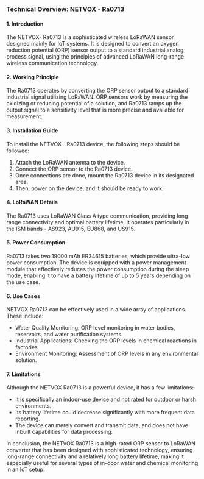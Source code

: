 ### Technical Overview: NETVOX - Ra0713 

#### 1. Introduction

The NETVOX- Ra0713 is a sophisticated wireless LoRaWAN sensor designed mainly for IoT systems. It is designed to convert an oxygen reduction potential (ORP) sensor output to a standard industrial analog process signal, using the principles of advanced LoRaWAN long-range wireless communication technology.

#### 2. Working Principle

The Ra0713 operates by converting the ORP sensor output to a standard industrial signal utilizing LoRaWAN. ORP sensors work by measuring the oxidizing or reducing potential of a solution, and Ra0713 ramps up the output signal to a sensitivity level that is more precise and available for measurement.

#### 3. Installation Guide 

To install the NETVOX - Ra0713 device, the following steps should be followed:

1. Attach the LoRaWAN antenna to the device.
2. Connect the ORP sensor to the Ra0713 device.
3. Once connections are done, mount the Ra0713 device in its designated area.
4. Then, power on the device, and it should be ready to work. 

#### 4. LoRaWAN Details

The Ra0713 uses LoRaWAN Class A type communication, providing long range connectivity and optimal battery lifetime. It operates particularly in the ISM bands - AS923, AU915, EU868, and US915.

#### 5. Power Consumption

Ra0713 takes two 19000 mAh ER34615 batteries, which provide ultra-low power consumption. The device is equipped with a power management module that effectively reduces the power consumption during the sleep mode, enabling it to have a battery lifetime of up to 5 years depending on the use case.

#### 6. Use Cases

NETVOX Ra0713 can be effectively used in a wide array of applications. These include:

- Water Quality Monitoring: ORP level monitoring in water bodies, reservoirs, and water purification systems.
- Industrial Applications: Checking the ORP levels in chemical reactions in factories.
- Environment Monitoring: Assessment of ORP levels in any environmental solution.

#### 7. Limitations

Although the NETVOX Ra0713 is a powerful device, it has a few limitations:

- It is specifically an indoor-use device and not rated for outdoor or harsh environments.
- Its battery lifetime could decrease significantly with more frequent data reporting.
- The device can merely convert and transmit data, and does not have inbuilt capabilities for data processing.

In conclusion, the NETVOX Ra0713 is a high-rated ORP sensor to LoRaWAN converter that has been designed with sophisticated technology, ensuring long-range connectivity and a relatively long battery lifetime, making it especially useful for several types of in-door water and chemical monitoring in an IoT setup.